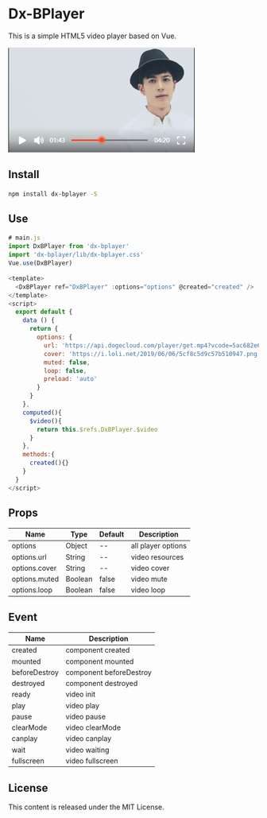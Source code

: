 # Dx-BPlayer

This is a simple HTML5 video player based on Vue.

![avatar](https://raw.githubusercontent.com/boboyaohuo/staticFile/master/image/25.png)

## Install

```bash
npm install dx-bplayer -S
```

## Use

```javascript
# main.js
import DxBPlayer from 'dx-bplayer'
import 'dx-bplayer/lib/dx-bplayer.css'
Vue.use(DxBPlayer)
```

```js
<template>
  <DxBPlayer ref="DxBPlayer" :options="options" @created="created" />
</template>
<script>
  export default {
    data () {
      return {
        options: {
          url: 'https://api.dogecloud.com/player/get.mp4?vcode=5ac682e6f8231991&userId=17&ext=.mp4',
          cover: 'https://i.loli.net/2019/06/06/5cf8c5d9c57b510947.png',
          muted: false,
          loop: false,
          preload: 'auto'
        }
      }
    },
    computed(){
      $video(){
        return this.$refs.DxBPlayer.$video
      }
    },
    methods:{
      created(){}
    }
  }
</script>
```

## Props

| Name          | Type    | Default | Description        |
| ------------- | ------- | ------- | ------------------ |
| options       | Object  | --      | all player options |
| options.url   | String  | --      | video resources    |
| options.cover | String  | --      | video cover        |
| options.muted | Boolean | false   | video mute         |
| options.loop  | Boolean | false   | video loop         |

## Event
| Name          | Description             |
| ------------- | ----------------------- |
| created       | component created       |
| mounted       | component mounted       |
| beforeDestroy | component beforeDestroy |
| destroyed     | component destroyed     |
| ready         | video init              |
| play          | video play              |
| pause         | video pause             |
| clearMode     | video clearMode         |
| canplay       | video canplay           |
| wait          | video waiting           |
| fullscreen    | video fullscreen        |

## License

This content is released under the MIT License.
